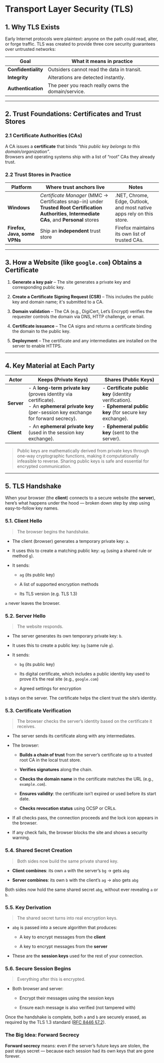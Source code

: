 # Transport Layer Security (TLS)

## 1. Why TLS Exists

Early Internet protocols were plaintext: anyone on the path could read, alter, or forge traffic. TLS was created to provide three core security guarantees over untrusted networks:

|Goal|What it means in practice|
|---|---|
|**Confidentiality**|Outsiders cannot read the data in transit.|
|**Integrity**|Alterations are detected instantly.|
|**Authentication**|The peer you reach really owns the domain/service.|

---

## 2. Trust Foundations: Certificates and Trust Stores

### 2.1 Certificate Authorities (CAs)

A CA issues a **certificate** that binds _“this public key belongs to this domain/organization”_.  
Browsers and operating systems ship with a list of “root” CAs they already trust.

### 2.2 Trust Stores in Practice

|Platform|Where trust anchors live|Notes|
|---|---|---|
|**Windows**|_Certificate Manager_ (MMC → Certificates snap-in) under **Trusted Root Certification Authorities**, **Intermediate CAs**, and **Personal** stores|.NET, Chrome, Edge, Outlook, and most native apps rely on this store.|
|**Firefox, Java, some VPNs**|Ship an **independent** trust store|Firefox maintains its own list of trusted CAs.|

---

## 3. How a Website (like `google.com`) Obtains a Certificate

1. **Generate a key pair** – The site generates a private key and corresponding public key.
    
2. **Create a Certificate Signing Request (CSR)** – This includes the public key and domain name; it's submitted to a CA.
    
3. **Domain validation** – The CA (e.g., DigiCert, Let’s Encrypt) verifies the requester controls the domain via DNS, HTTP challenge, or email.
    
4. **Certificate issuance** – The CA signs and returns a certificate binding the domain to the public key.
    
5. **Deployment** – The certificate and any intermediates are installed on the server to enable HTTPS.
    

---

## 4. Key Material at Each Party

| Actor      | **Keeps (Private Keys)**                                                                                                                           | **Shares (Public Keys)**                                                                                       |
| ---------- | -------------------------------------------------------------------------------------------------------------------------------------------------- | -------------------------------------------------------------------------------------------------------------- |
| **Server** | - A **long-term private key** (proves identity via certificate).<br>- An **ephemeral private key** (per-session key exchange for forward secrecy). | - **Certificate public key** (identity verification).<br>- **Ephemeral public key** (for secure key exchange). |
| **Client** | - An **ephemeral private key** (used in the session key exchange).                                                                                 | - **Ephemeral public key** (sent to the server).                                                               |

> Public keys are mathematically derived from private keys through one-way cryptographic functions, making it computationally infeasible to reverse. Sharing public keys is safe and essential for encrypted communication.

---
## 5. TLS Handshake

When your browser (the **client**) connects to a secure website (the **server**), here’s what happens under the hood — broken down step by step using easy-to-follow key names.

### 5.1. Client Hello

> The browser begins the handshake.

- The client (browser) generates a temporary private key: `a`.
    
- It uses this to create a matching public key: `ag` (using a shared rule or method `g`).
    
- It sends:
    
    - `ag` (its public key)
        
    - A list of supported encryption methods
        
    - Its TLS version (e.g. TLS 1.3)
        

`a` never leaves the browser.


### 5.2. Server Hello

> The website responds.

- The server generates its own temporary private key: `b`.
    
- It uses this to create a public key: `bg` (same rule `g`).
    
- It sends:
    
    - `bg` (its public key)
        
    - Its digital certificate, which includes a public identity key used to prove it’s the real site (e.g., `google.com`)
        
    - Agreed settings for encryption
        

`b` stays on the server. 
The certificate helps the client trust the site’s identity.


### 5.3. Certificate Verification

> The browser checks the server’s identity based on the certificate it receives.

- The server sends its certificate along with any intermediates.
    
- The browser:
    
    - **Builds a chain of trust** from the server’s certificate up to a trusted root CA in the local trust store.
        
    - **Verifies signatures** along the chain.
        
    - **Checks the domain name** in the certificate matches the URL (e.g., `example.com`).
        
    - **Ensures validity**: the certificate isn’t expired or used before its start date.
        
    - **Checks revocation status** using OCSP or CRLs.
        
- If all checks pass, the connection proceeds and the lock icon appears in the browser.
    
- If any check fails, the browser blocks the site and shows a security warning.
    

### 5.4. Shared Secret Creation

> Both sides now build the same private shared key.

- **Client combines**: its own `a` with the server’s `bg` → gets `abg`
    
- **Server combines**: its own `b` with the client’s `ag` → also gets `abg`
    

Both sides now hold the same shared secret `abg`, without ever revealing `a` or `b`.

### 5.5. Key Derivation

> The shared secret turns into real encryption keys.

- `abg` is passed into a secure algorithm that produces:
    
    - A key to encrypt messages from the **client**
        
    - A key to encrypt messages from the **server**
        
- These are the **session keys** used for the rest of your connection.
    

### 5.6. Secure Session Begins

> Everything after this is encrypted.

- Both browser and server:
    
    - Encrypt their messages using the session keys
        
    - Ensure each message is also verified (not tampered with)
        
Once the handshake is complete, both `a` and `b` are securely erased, as required by the TLS 1.3 standard ([RFC 8446 §7.2](https://datatracker.ietf.org/doc/html/rfc8446#section-7.2)).

### The Big Idea: Forward Secrecy

**Forward secrecy** means: even if the server’s future keys are stolen, the past stays secret — because each session had its own keys that are gone forever.